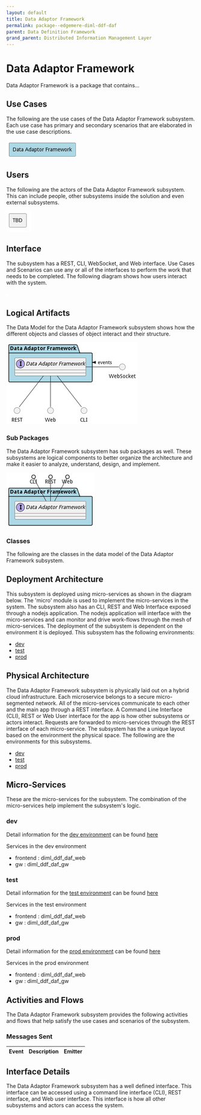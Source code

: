 ```yaml
---
layout: default
title: Data Adaptor Framework
permalink: package--edgemere-diml-ddf-daf
parent: Data Definition Framework
grand_parent: Distributed Information Management Layer
---
```


# Data Adaptor Framework

Data Adaptor Framework is a package that contains...



## Use Cases

The following are the use cases of the Data Adaptor Framework subsystem. Each use case has primary and secondary scenarios
that are elaborated in the use case descriptions.



![UseCase Diagram](./usecases.png)

## Users

The following are the actors of the Data Adaptor Framework subsystem. This can include people, other subsystems
inside the solution and even external subsystems.



![User Interaction](./userinteraction.png)

## Interface

The subsystem has a REST, CLI, WebSocket, and Web interface. Use Cases and Scenarios can use any or all
of the interfaces to perform the work that needs to be completed. The following  diagram shows how
users interact with the system.

![Scenario Mappings Diagram](./scenariomapping.png)



## Logical Artifacts

The Data Model for the  Data Adaptor Framework subsystem shows how the different objects and classes of object interact
and their structure.

![Sub Package Diagram](./subpackage.png)

### Sub Packages

The Data Adaptor Framework subsystem has sub packages as well. These subsystems are logical components to better
organize the architecture and make it easier to analyze, understand, design, and implement.



![Logical Diagram](./logical.png)

### Classes

The following are the classes in the data model of the Data Adaptor Framework subsystem.




## Deployment Architecture

This subsystem is deployed using micro-services as shown in the diagram below. The 'micro' module is
used to implement the micro-services in the system. The subsystem also has an CLI, REST and Web Interface
exposed through a nodejs application. The nodejs application will interface with the micro-services and
can monitor and drive work-flows through the mesh of micro-services. The deployment of the subsystem is
dependent on the environment it is deployed. This subsystem has the following environments:
* [dev](environment--edgemere-diml-ddf-daf-dev)
* [test](environment--edgemere-diml-ddf-daf-test)
* [prod](environment--edgemere-diml-ddf-daf-prod)



## Physical Architecture

The Data Adaptor Framework subsystem is physically laid out on a hybrid cloud infrastructure. Each microservice belongs
to a secure micro-segmented network. All of the micro-services communicate to each other and the main app through a
REST interface. A Command Line Interface (CLI), REST or Web User interface for the app is how other subsystems or actors
interact. Requests are forwarded to micro-services through the REST interface of each micro-service. The subsystem has
the a unique layout based on the environment the physical space. The following are the environments for this
subsystems.
* [dev](environment--edgemere-diml-ddf-daf-dev)
* [test](environment--edgemere-diml-ddf-daf-test)
* [prod](environment--edgemere-diml-ddf-daf-prod)


## Micro-Services

These are the micro-services for the subsystem. The combination of the micro-services help implement
the subsystem's logic.


### dev

Detail information for the [dev environment](environment--edgemere-diml-ddf-daf-dev)
can be found [here](environment--edgemere-diml-ddf-daf-dev)

Services in the dev environment

* frontend : diml_ddf_daf_web
* gw : diml_ddf_daf_gw


### test

Detail information for the [test environment](environment--edgemere-diml-ddf-daf-test)
can be found [here](environment--edgemere-diml-ddf-daf-test)

Services in the test environment

* frontend : diml_ddf_daf_web
* gw : diml_ddf_daf_gw


### prod

Detail information for the [prod environment](environment--edgemere-diml-ddf-daf-prod)
can be found [here](environment--edgemere-diml-ddf-daf-prod)

Services in the prod environment

* frontend : diml_ddf_daf_web
* gw : diml_ddf_daf_gw


## Activities and Flows
The Data Adaptor Framework subsystem provides the following activities and flows that help satisfy the use
cases and scenarios of the subsystem.




### Messages Sent

| Event | Description | Emitter |
|-------|-------------|---------|



## Interface Details
The Data Adaptor Framework subsystem has a well defined interface. This interface can be accessed using a
command line interface (CLI), REST interface, and Web user interface. This interface is how all other
subsystems and actors can access the system.


